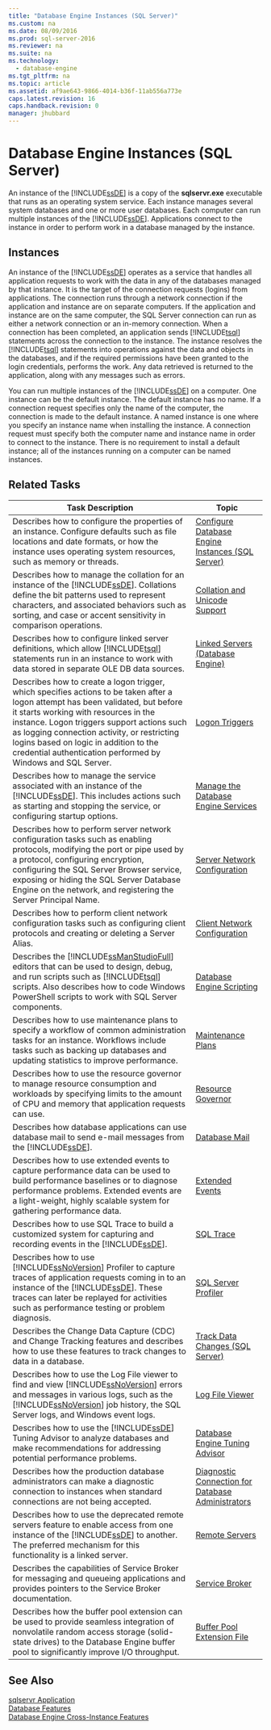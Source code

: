 ```yaml
---
title: "Database Engine Instances (SQL Server)"
ms.custom: na
ms.date: 08/09/2016
ms.prod: sql-server-2016
ms.reviewer: na
ms.suite: na
ms.technology: 
  - database-engine
ms.tgt_pltfrm: na
ms.topic: article
ms.assetid: af9ae643-9866-4014-b36f-11ab556a773e
caps.latest.revision: 16
caps.handback.revision: 0
manager: jhubbard
---
```

# Database Engine Instances (SQL Server)
An instance of the [!INCLUDE[ssDE](../../Topics/TopicNameContainA/tokens/ssDE_md.md)] is a copy of the **sqlservr.exe** executable that runs as an operating system service. Each instance manages several system databases and one or more user databases. Each computer can run multiple instances of the [!INCLUDE[ssDE](../../Topics/TopicNameContainA/tokens/ssDE_md.md)]. Applications connect to the instance in order to perform work in a database managed by the instance.  
  
## Instances  
 An instance of the [!INCLUDE[ssDE](../../Topics/TopicNameContainA/tokens/ssDE_md.md)] operates as a service that handles all application requests to work with the data in any of the databases managed by that instance. It is the target of the connection requests (logins) from applications. The connection runs through a network connection if the application and instance are on separate computers. If the application and instance are on the same computer, the SQL Server connection can run as either a network connection or an in-memory connection. When a connection has been completed, an application sends [!INCLUDE[tsql](../../Topics/TopicNameContainA/tokens/tsql_md.md)] statements across the connection to the instance. The instance resolves the [!INCLUDE[tsql](../../Topics/TopicNameContainA/tokens/tsql_md.md)] statements into operations against the data and objects in the databases, and if the required permissions have been granted to the login credentials, performs the work. Any data retrieved is returned to the application, along with any messages such as errors.  
  
 You can run multiple instances of the [!INCLUDE[ssDE](../../Topics/TopicNameContainA/tokens/ssDE_md.md)] on a computer. One instance can be the default instance. The default instance has no name. If a connection request specifies only the name of the computer, the connection is made to the default instance. A named instance is one where you specify an instance name when installing the instance. A connection request must specify both the computer name and instance name in order to connect to the instance. There is no requirement to install a default instance; all of the instances running on a computer can be named instances.  
  
## Related Tasks  
  
|Task Description|Topic|  
|----------------------|-----------|  
|Describes how to configure the properties of an instance. Configure defaults such as file locations and date formats, or how the instance uses operating system resources, such as memory or threads.|[Configure Database Engine Instances (SQL Server)](../../Topics/TopicNameNotContainA/Configure-Database-Engine-Instances--SQL-Server-.md)|  
|Describes how to manage the collation for an instance of the [!INCLUDE[ssDE](../../Topics/TopicNameContainA/tokens/ssDE_md.md)]. Collations define the bit patterns used to represent characters, and associated behaviors such as sorting, and case or accent sensitivity in comparison operations.|[Collation and Unicode Support](../../Topics/TopicNameNotContainA/Collation-and-Unicode-Support.md)|  
|Describes how to configure linked server definitions, which allow [!INCLUDE[tsql](../../Topics/TopicNameContainA/tokens/tsql_md.md)] statements run in an instance to work with data stored in separate OLE DB data sources.|[Linked Servers (Database Engine)](../../Topics/TopicNameNotContainA/Linked-Servers--Database-Engine-.md)|  
|Describes how to create a logon trigger, which specifies actions to be taken after a logon attempt has been validated, but before it starts working with resources in the instance. Logon triggers support actions such as logging connection activity, or restricting logins based on logic in addition to the credential authentication performed by Windows and SQL Server.|[Logon Triggers](../../Topics/TopicNameNotContainA/Logon-Triggers.md)|  
|Describes how to manage the service associated with an instance of the [!INCLUDE[ssDE](../../Topics/TopicNameContainA/tokens/ssDE_md.md)]. This includes actions such as starting and stopping the service, or configuring startup options.|[Manage the Database Engine Services](../../Topics/TopicNameNotContainA/Manage-the-Database-Engine-Services.md)|  
|Describes how to perform server network configuration tasks such as enabling protocols, modifying the port or pipe used by a protocol, configuring encryption, configuring the SQL Server Browser service, exposing or hiding the SQL Server Database Engine on the network, and registering the Server Principal Name.|[Server Network Configuration](../../Topics/TopicNameNotContainA/Server-Network-Configuration.md)|  
|Describes how to perform client network configuration tasks such as configuring client protocols and creating or deleting a Server Alias.|[Client Network Configuration](../../Topics/TopicNameNotContainA/Client-Network-Configuration.md)|  
|Describes the [!INCLUDE[ssManStudioFull](../../Topics/TopicNameContainA/tokens/ssManStudioFull_md.md)] editors that can be used to design, debug, and run scripts such as [!INCLUDE[tsql](../../Topics/TopicNameContainA/tokens/tsql_md.md)] scripts. Also describes how to code Windows PowerShell scripts to work with SQL Server components.|[Database Engine Scripting](../../Topics/TopicNameNotContainA/Database-Engine-Scripting.md)|  
|Describes how to use maintenance plans to specify a workflow of common administration tasks for an instance. Workflows include tasks such as backing up databases and updating statistics to improve performance.|[Maintenance Plans](../../Topics/TopicNameNotContainA/Maintenance-Plans.md)|  
|Describes how to use the resource governor to manage resource consumption and workloads by specifying limits to the amount of CPU and memory that application requests can use.|[Resource Governor](../../Topics/TopicNameNotContainA/Resource-Governor.md)|  
|Describes how database applications can use database mail to send e-mail messages from the [!INCLUDE[ssDE](../../Topics/TopicNameContainA/tokens/ssDE_md.md)].|[Database Mail](../../Topics/TopicNameNotContainA/Database-Mail.md)|  
|Describes how to use extended events to capture performance data can be used to build performance baselines or to diagnose performance problems. Extended events are a light-weight, highly scalable system for gathering performance data.|[Extended Events](../../Topics/TopicNameNotContainA/Extended-Events.md)|  
|Describes how to use SQL Trace to build a customized system for capturing and recording events in the [!INCLUDE[ssDE](../../Topics/TopicNameContainA/tokens/ssDE_md.md)].|[SQL Trace](../../Topics/TopicNameNotContainA/SQL-Trace.md)|  
|Describes how to use [!INCLUDE[ssNoVersion](../../Topics/TopicNameContainA/tokens/ssNoVersion_md.md)] Profiler to capture traces of application requests coming in to an instance of the [!INCLUDE[ssDE](../../Topics/TopicNameContainA/tokens/ssDE_md.md)]. These traces can later be replayed for activities such as performance testing or problem diagnosis.|[SQL Server Profiler](../../Topics/TopicNameNotContainA/SQL-Server-Profiler.md)|  
|Describes the Change Data Capture (CDC) and Change Tracking features and describes how to use these features to track changes to data in a database.|[Track Data Changes (SQL Server)](../../Topics/TopicNameNotContainA/Track-Data-Changes--SQL-Server-.md)|  
|Describes how to use the Log File viewer to find and view [!INCLUDE[ssNoVersion](../../Topics/TopicNameContainA/tokens/ssNoVersion_md.md)] errors and messages in various logs, such as the [!INCLUDE[ssNoVersion](../../Topics/TopicNameContainA/tokens/ssNoVersion_md.md)] job history, the SQL Server logs, and Windows event logs.|[Log File Viewer](../../Topics/TopicNameNotContainA/Log-File-Viewer.md)|  
|Describes how to use the [!INCLUDE[ssDE](../../Topics/TopicNameContainA/tokens/ssDE_md.md)] Tuning Advisor to analyze databases and make recommendations for addressing potential performance problems.|[Database Engine Tuning Advisor](../../Topics/TopicNameNotContainA/Database-Engine-Tuning-Advisor.md)|  
|Describes how the production database administrators can make a diagnostic connection to instances when standard connections are not being accepted.|[Diagnostic Connection for Database Administrators](../../Topics/TopicNameNotContainA/Diagnostic-Connection-for-Database-Administrators.md)|  
|Describes how to use the deprecated remote servers feature to enable access from one instance of the [!INCLUDE[ssDE](../../Topics/TopicNameContainA/tokens/ssDE_md.md)] to another. The preferred mechanism for this functionality is a linked server.|[Remote Servers](../../Topics/TopicNameNotContainA/Remote-Servers.md)|  
|Describes the capabilities of Service Broker for messaging and queueing applications and provides pointers to the Service Broker documentation.|[Service Broker](../../Topics/TopicNameNotContainA/SQL-Server-Service-Broker.md)|  
|Describes how the buffer pool extension can be used to provide seamless integration of nonvolatile random access storage (solid-state drives) to the Database Engine buffer pool to significantly improve I/O throughput.|[Buffer Pool Extension File](../../Topics/TopicNameNotContainA/Buffer-Pool-Extension.md)|  
  
## See Also  
 [sqlservr Application](../../Topics/TopicNameNotContainA/sqlservr-Application.md)   
 [Database Features](../../Topics/TopicNameNotContainA/Database-Features.md)   
 [Database Engine Cross-Instance Features](../../Topics/TopicNameNotContainA/Database-Engine-Cross-Instance-Features.md)